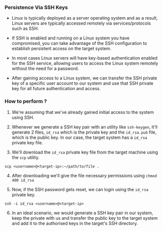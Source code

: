 
### Persistence Via SSH Keys

+ Linux is typically deployed as a server operating system and as a result, Linux servers are typically accessed remotely via services/protocols such as SSH.

+ If SSH is enabled and running on a Linux system you have compromised, you can take advantage of the SSH configuration to establish persistent access on the target system.

+ In most cases Linux servers will have key-based authentication enabled for the SSH service, allowing users to access the Linux system remotely without the need for a password.

+ After gaining access to a Linux system, we can transfer the SSH private key of a specific user account to our system and use that SSH private key for all future authentication and access. 

### How to perform ?

1. We're assuming that we've already gained initial access to the system using SSH.

2. Whenever we generate a SSH key pair with an utility like `ssh-keygen`, it'll generate 2 files, `id_rsa` which is the private key and the `id_rsa.pub` file, which is the public key. In our case, the target system has a `id_rsa` private key file.

3. We'll download the `id_rsa` private key file from the target machine using the `scp` utility.
```
scp <username>@<target-ip>:~/path/to/file . 
```

4. After downloading we'll give the file necessary permissions using `chmod 400 id_rsa`

5. Now, if the SSH password gets reset, we can login using the `id_rsa` private key.
```
ssh -i id_rsa <username>@<target-ip>
```

6. In an ideal scenario, we would generate a SSH key pair in our system, keep the private with us and transfer the public key to the target system and add it to the authorised keys in the target's SSH directory. 